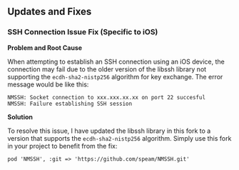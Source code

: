 ## Updates and Fixes

### SSH Connection Issue Fix (Specific to iOS)
**Problem and Root Cause**

When attempting to establish an SSH connection using an iOS device, the connection may fail due to the older version of the libssh library not supporting the `ecdh-sha2-nistp256` algorithm for key exchange. The error message would be like this:

```
NMSSH: Socket connection to xxx.xxx.xx.xx on port 22 succesful
NMSSH: Failure establishing SSH session
```

**Solution**

To resolve this issue, I have updated the libssh library in this fork to a version that supports the `ecdh-sha2-nistp256` algorithm. Simply use this fork in your project to benefit from the fix:
```
pod 'NMSSH', :git => 'https://github.com/speam/NMSSH.git'
```
